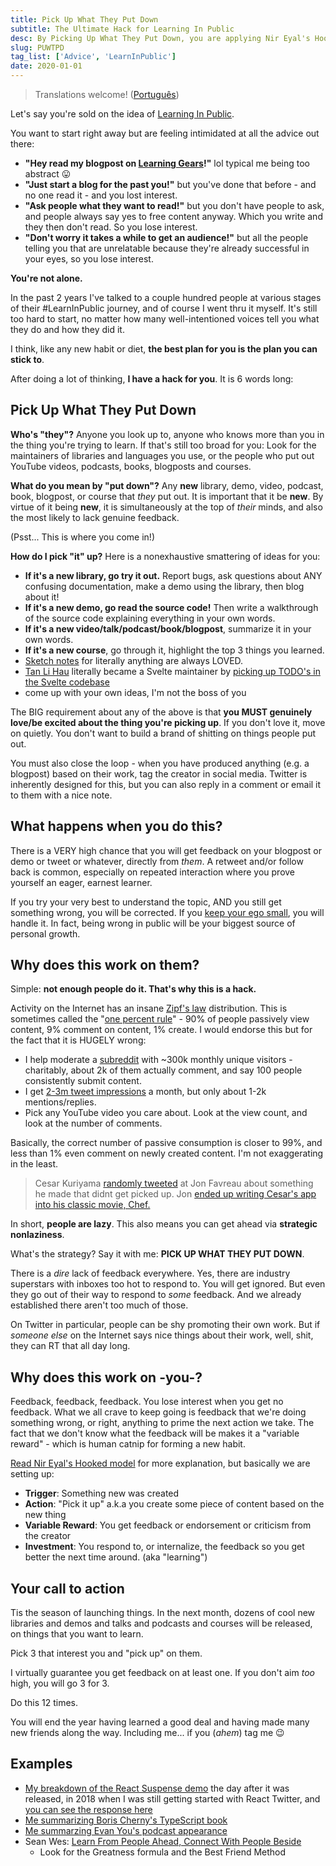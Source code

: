 ```yaml
---
title: Pick Up What They Put Down
subtitle: The Ultimate Hack for Learning In Public
desc: By Picking Up What They Put Down, you are applying Nir Eyal's Hooked model to provide an inbuilt feedback mechanism to kickstart your #LearnInPublic journey.
slug: PUWTPD
tag_list: ['Advice', 'LearnInPublic']
date: 2020-01-01
---
```


> Translations welcome! ([Português](https://meleu.github.io/artigos-traduzidos/aprenda-em-publico-hack.html))

Let's say you're sold on the idea of [Learning In Public](https://www.swyx.io/writing/learn-in-public/).

You want to start right away but are feeling intimidated at all the advice out there:

- **"Hey read my blogpost on [Learning Gears](https://www.swyx.io/writing/learning-gears/)!"** lol typical me being too abstract 😛
- **"Just start a blog for the past you!"** but you've done that before - and no one read it - and you lost interest.
- **"Ask people what they want to read!"** but you don't have people to ask, and people always say yes to free content anyway. Which you write and they then don't read. So you lose interest.
- **"Don't worry it takes a while to get an audience!"** but all the people telling you that are unrelatable because they're already successful in your eyes, so you lose interest.

**You're not alone.**

In the past 2 years I've talked to a couple hundred people at various stages of their #LearnInPublic journey, and of course I went thru it myself. It's still too hard to start, no matter how many well-intentioned voices tell you what they do and how they did it.

I think, like any new habit or diet, **the best plan for you is the plan you can stick to**.

After doing a lot of thinking, **I have a hack for you**. It is 6 words long:

## Pick Up What They Put Down

**Who's "they"?** Anyone you look up to, anyone who knows more than you in the thing you're trying to learn. If that's still too broad for you: Look for the maintainers of libraries and languages you use, or the people who put out YouTube videos, podcasts, books, blogposts and courses.

**What do you mean by "put down"?** Any **new** library, demo, video, podcast, book, blogpost, or course that _they_ put out. It is important that it be **new**. By virtue of it being **new**, it is simultaneously at the top of _their_ minds, and also the most likely to lack genuine feedback.

(Psst... This is where you come in!)

**How do I pick "it" up?** Here is a nonexhaustive smattering of ideas for you:

- **If it's a new library, go try it out.** Report bugs, ask questions about ANY confusing documentation, make a demo using the library, then blog about it!
- **If it's a new demo, go read the source code!** Then write a walkthrough of the source code explaining everything in your own words.
- **If it's a new video/talk/podcast/book/blogpost**, summarize it in your own words.
- **If it's a new course**, go through it, highlight the top 3 things you learned.
- [Sketch notes](https://illustrated.dev/) for literally anything are always LOVED.
- [Tan Li Hau](https://twitter.com/lihautan) literally became a Svelte maintainer by [picking up TODO's in the Svelte codebase](https://www.youtube.com/watch?v=NSUa1124ahs)
- come up with your own ideas, I'm not the boss of you

The BIG requirement about any of the above is that **you MUST genuinely love/be excited about the thing you're picking up**. If you don't love it, move on quietly. You don't want to build a brand of shitting on things people put out.

You must also close the loop - when you have produced anything (e.g. a blogpost) based on their work, tag the creator in social media. Twitter is inherently designed for this, but you can also reply in a comment or email it to them with a nice note.

## What happens when you do this?

There is a VERY high chance that you will get feedback on your blogpost or demo or tweet or whatever, directly from _them_. A retweet and/or follow back is common, especially on repeated interaction where you prove yourself an eager, earnest learner.

If you try your very best to understand the topic, AND you still get something wrong, you will be corrected. If you [keep your ego small](https://www.swyx.io/speaking/kentcdodds-podcast/), you will handle it. In fact, being wrong in public will be your biggest source of personal growth.

## Why does this work on them?

Simple: **not enough people do it. That's why this is a hack.**

Activity on the Internet has an insane [Zipf's law](https://en.wikipedia.org/wiki/Zipf%27s_law) distribution. This is sometimes called the "[one percent rule](<https://en.wikipedia.org/wiki/1%25_rule_(Internet_culture)>)" - 90% of people passively view content, 9% comment on content, 1% create. I would endorse this but for the fact that it is HUGELY wrong:

- I help moderate a [subreddit](https://www.reddit.com/r/reactjs) with ~300k monthly unique visitors - charitably, about 2k of them actually comment, and say 100 people consistently submit content.
- I get [2-3m tweet impressions](https://www.swyx.io/writing/10000-loose-fans/) a month, but only about 1-2k mentions/replies.
- Pick any YouTube video you care about. Look at the view count, and look at the number of comments.

Basically, the correct number of passive consumption is closer to 99%, and less than 1% even comment on newly created content. I'm not exaggerating in the least.

> Cesar Kuriyama [randomly tweeted](https://twitter.com/CesarKuriyama/status/331652847806595072) at Jon Favreau about something he made that didnt get picked up. Jon [ended up writing Cesar's app into his classic movie, Chef.](https://www.indiehackers.com/podcast/141-cesar-kuriyama-of-1-second-everyday)

In short, **people are lazy**. This also means you can get ahead via **strategic nonlaziness**.

What's the strategy? Say it with me: **PICK UP WHAT THEY PUT DOWN**.

There is a _dire_ lack of feedback everywhere. Yes, there are industry superstars with inboxes too hot to respond to. You will get ignored. But even they go out of their way to respond to _some_ feedback. And we already established there aren't too much of those.

On Twitter in particular, people can be shy promoting their own work. But if _someone else_ on the Internet says nice things about their work, well, shit, they can RT that all day long.

## Why does this work on -you-?

Feedback, feedback, feedback. You lose interest when you get no feedback. What we all crave to keep going is feedback that we're doing something wrong, or right, anything to prime the next action we take. The fact that we don't know what the feedback will be makes it a "variable reward" - which is human catnip for forming a new habit.

[Read Nir Eyal's Hooked model](https://www.nirandfar.com/how-to-manufacture-desire/) for more explanation, but basically we are setting up:

- **Trigger**: Something new was created
- **Action**: "Pick it up" a.k.a you create some piece of content based on the new thing
- **Variable Reward**: You get feedback or endorsement or criticism from the creator
- **Investment**: You respond to, or internalize, the feedback so you get better the next time around. (aka "learning")

## Your call to action

Tis the season of launching things. In the next month, dozens of cool new libraries and demos and talks and podcasts and courses will be released, on things that you want to learn.

Pick 3 that interest you and "pick up" on them.

I virtually guarantee you get feedback on at least one. If you don't aim _too_ high, you will go 3 for 3.

Do this 12 times.

You will end the year having learned a good deal and having made many new friends along the way. Including me... if you (_ahem_) tag me 😉

## Examples

- [My breakdown of the React Suspense demo](https://dev.to/swyx/a-walkthrough-of-that-react-suspense-demo--4j6a) the day after it was released, in 2018 when I was still getting started with React Twitter, and [you can see the response here](https://twitter.com/search?f=tweets&q=https%3A%2F%2Fdev.to%2Fswyx%2Fa-walkthrough-of-that-react-suspense-demo--4j6a%20)
- [Me summarizing Boris Cherny's TypeScript book](https://twitter.com/swyx/status/1135525665971695617#m)
- [Me summarzing Evan You's podcast appearance](https://twitter.com/swyx/status/1199619073836867585#m)
- Sean Wes: [Learn From People Ahead, Connect With People Beside](https://seanwes.com/podcast/486-sabbatical-episode-finding-community-part-3-of-5-learn-from-people-ahead-connect-with-people-beside/)
  - Look for the Greatness formula and the Best Friend Method
